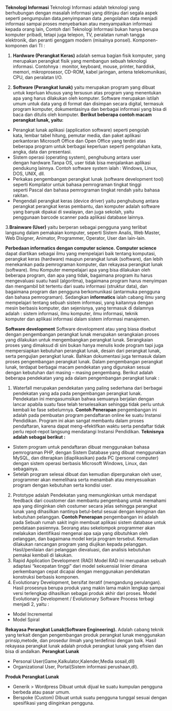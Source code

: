 **Teknologi Informasi**
     Teknologi Informasi adalah teknologi yang berhubungan dengan masalah informasi yang ditinjau dari segala aspek seperti pengumpulan data,penyimpanan data ,pengolahan data menjadi informasi sampai proses menyebarkan atau menyampaikan informasi kepada orang lain, Contoh dari Teknologi Informasi bukan hanya berupa komputer pribadi, tetapi juga telepon, TV, peralatan rumah tangga elektronik, dan peranti genggam modern (misalnya ponsel).
Komponen-komponen dari TI :
1. **Hardware (Perangkat Keras)** adalah semua bagian fisik komputer, yang merupakan perangkat fisik yang membangun sebuah teknologi informasi. Contohnya : monitor, keyboard, mouse, printer, harddisk, memori, mikroprosesor, CD-ROM, kabel jaringan, antena telekomunikasi, CPU, dan peralatan I/O.

2. **Software (Perangkat lunak)** yaitu merupakan program yang dibuat untuk keprluan khusus yang tersusun atas program yang menentukan apa yang harus dilakukan oleh komputer.
   Software merupakan istilah umum untuk data yang di format dan disimpan secara digital, termasuk program komputer, dokumentasinya dan berbagai informasi yang bisa di baca dan ditulis oleh komputer.
__Berikut beberapa contoh macam perangkat lunak, yaitu:__
* Perangkat lunak aplikasi (application software) seperti pengolah kata, lembar tabel hitung, pemutar media, dan paket aplikasi perkantoran Microsoft Office dan Open Office yang terdiri atas beberapa program untuk berbagai keperluan seperti pengolahan kata, angka, data dan presentasi.
* Sistem operasi (operating system), penghubung antara user dengan hardware.Tanpa OS,     user tidak bisa menjalankan aplikasi pendukung lainnya. Contoh software system ialah : Windows, Linux, DOS, UNIX, dll.
* Perkakas pengembangan perangkat lunak (software development tool) seperti Kompilator untuk bahasa pemrograman tingkat tinggi seperti Pascal dan bahasa pemrograman tingkat rendah yaitu bahasa rakitan.
* Pengendali perangkat keras (device driver) yaitu penghubung antara perangkat perangkat keras pembantu, dan komputer adalah software yang banyak dipakai di swalayan, dan juga sekolah, yaitu penggunaan barcode scanner pada aplikasi database lainnya.

3.**Brainware (User)** yaitu berperan sebagai pengguna yang terlibat langsung dalam pemakaian komputer, seperti Sistem Analis, Web Master, Web Disigner, Animator, Programmer, Operator, User dan lain-lain. 

**Perbedaan informatics dengan computer science.**
    **Computer science** dapat diartikan sebagai ilmu yang mempelajari baik tentang komputasi, perangkat keras (hardware) maupun perangkat lunak (software), dan lebih menekankan pada pemrograman komputer, dan rekayasa perangkat lunak (software). Ilmu Komputer mempelajari apa yang bisa dilakukan oleh beberapa program, dan apa yang tidak, bagaimana program itu harus mengevaluasi suatu hasil (algoritma), bagaimana program harus menyimpan dan mengambil bit tertentu dari suatu informasi (struktur data), dan bagaimana program dan pengguna berkomunikasi (antarmuka pengguna dan bahasa pemrograman).
Sedangkan **informatics** ialah cabang ilmu yang mempelajari tentang sebuah sistem informasi, yang kaitannya dengan mesin berbasis komputer, dan sejenisnya, yang termasuk di dalamnya adalah : sistem informasi, ilmu komputer, ilmu informasi, teknik komputer dan aplikasi informasi dalam sistem informasi manajemen.

**Software development**
     Software development atau yang biasa disebut dengan pengembangan perangkat lunak merupakan serangkaian proses yang dilakukan untuk mengembangkan perangkat lunak. Serangkaian proses yang dimaksud di sini bukan hanya menulis kode program tapi juga mempersiapkan kebutuhan perangkat lunak, desain dari perangkat lunak, serta pengujian perangkat lunak. Bahkan dokumentasi juga termasuk dalam proses pengembangan perangkat lunak.
Dalam pengembangan perangkat lunak, terdapat berbagai macam pendekatan yang digunakan sesuai dengan kebutuhan dari masing – masing pengembang. Berikut adalah beberapa pendekatan yang ada dalam pengembangan perangkat lunak :
1. Waterfall merupakan pendekatan yang paling sederhana dari berbagai pendekatan yang ada pada pengembangan perangkat lunak. Pendekatan ini mengasumsikan bahwa semuanya berjalan dengan lancar apabila suatu fase telah terselesaikan sehingga tidak perlu untuk kembali ke fase sebelumnya. __Contoh Penerapan__ pengembangan ini adalah pada pembuatan program pendaftaran online ke suatu Instansi Pendidikan. Program ini akan sangat membantu dalam proses pendaftaran, karena dapat meng-efektifkan waktu serta pendaftar tidak perlu repot-repot langsung mendatangi Instansi Pendidikan. __Teknisnya adalah sebagai berikut :__
* Sistem program untuk pendaftaran dibuat menggunakan bahasa pemrograman PHP, dengan Sistem Database yang dibuat menggunakan MySQL, dan diterapkan (diaplikasikan) pada PC (personal computer) dengan sistem operasi berbasis Microsoft Windows, Linux, dan sebagainya.
* Setelah program selesai dibuat dan kemudian dipergunakan oleh user, programmer akan memelihara serta menambah atau menyesuaikan program dengan kebutuhan serta kondisi user.
2. Prototype adalah Pendekatan yang memungkinkan untuk mendapat feedback dari coustomer dan membantu pengembang untuk memahami apa yang diinginkan oleh costumer secara jelas sehingga perangkat lunak yang dihasilkan nantinya betul-betul sesuai dengan keinginan dan kebutuhan pelanggan.
__Contoh Penerapan__ pengembangan ini adalah pada Sebuah rumah sakit ingin membuat aplikasi sistem database untuk pendataan pasiennya. Seorang atau sekelompok programmer akan melakukan identifikasi mengenai apa saja yang dibutuhkan oleh pelanggan, dan bagaimana model kerja program tersebut. Kemudian dilakukan rancangan program yang diujikan kepada pelanggan. Hasil/penilaian dari pelanggan dievaluasi, dan analisis kebutuhan pemakai kembali di lakukan.
3. Rapid Application Development (RAD)
Model RAD ini merupakan sebuah adaptasi “kecepatan tinggi” dari model sekuensial linier dimana perkembangan cepat dicapai dengan menggunakan pendekatan konstruksi berbasis komponen.
4. Evolutionary Development, bersifat iteratif (mengandung perulangan). Hasil prosesnya berupa produk yang makin lama makin lengkap sampai versi terlengkap dihasilkan sebagai produk akhir dari proses. Model Evolutionary Development / Evolutionary Software Process terbagi menjadi 2, yaitu :
* Model Incremental
* Model Spiral 

**Rekayasa Perangkat Lunak(Software Engineering).**
    Adalah cabang teknik yang terkait dengan pengembangan produk perangkat lunak menggunakan prinsip,metode, dan prosedur ilmiah yang terdefinisi dengan baik. Hasil rekayasa perangkat lunak adalah produk perangkat lunak yang efisien dan bisa di andalkan. 
__Perangkat Lunak__
* Personal User(Game,Kalkulator,Kalender,Media sosail,dll)
* Organizational User, Portal(Sistem informasi perushaan,dl).

__Produk Perangkat Lunak__
* Generik > Wordpress
Dibuat untuk dijual ke suatu kumpulan pengguna berbeda atau pasar umum.
* Berspoke (Custom)
Dibuat untuk suatu pengguna tunggal sesuai dengan spesifikasi yang diinginkan pengguna.

